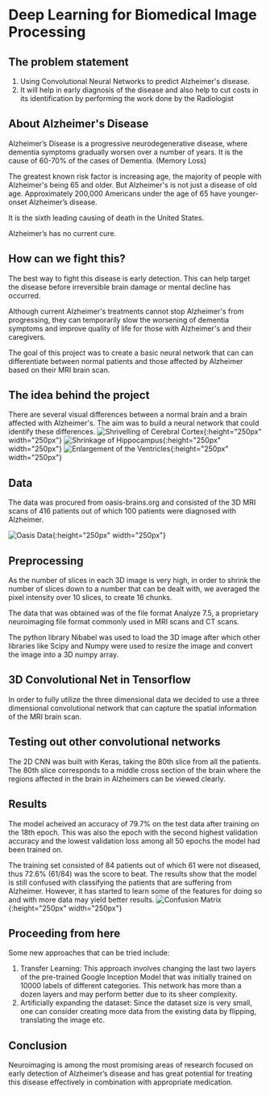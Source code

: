 # Deep Learning for Biomedical Image Processing

## The problem statement
1. Using Convolutional Neural Networks to predict Alzheimer's disease.
2. It will help in early diagnosis of the disease and also help to cut costs in its identification by performing the work done by the Radiologist

## About Alzheimer's Disease
Alzheimer’s Disease is a progressive neurodegenerative disease, where dementia symptoms gradually worsen over a number of years. It is  the cause of 60-70% of the cases of Dementia. (Memory Loss)

The greatest known risk factor is increasing age, the majority of people with Alzheimer's being 65 and older. But Alzheimer's is not just a disease of old age. Approximately 200,000 Americans under the age of 65 have younger-onset Alzheimer’s disease. 

It is the sixth leading causing of death in the United States. 

Alzheimer’s has no current cure.

## How can we fight this?
The best way to fight this disease is early detection. This can help target the disease before irreversible brain damage or mental decline has occurred.

Although current Alzheimer's treatments cannot stop Alzheimer's from progressing, they can temporarily slow the worsening of dementia symptoms and improve quality of life for those with Alzheimer's and their caregivers.

The goal of this project was to create a basic neural network that can can differentiate between normal patients and those affected by Alzheimer based on their MRI brain scan.

## The idea behind the project
There are several visual differences between a normal brain and a brain affected with Alzheimer's. The aim was to build a neural network that could identify these differences.
![Shrivelling of Cerebral Cortex](https://github.com/Dyex719/Alz-Net/blob/master/Pictures/Shrivel.png){:height="250px" width="250px"}
![Shrinkage of Hippocampus](https://github.com/Dyex719/Alz-Net/blob/master/Pictures/Shrinkage.png){:height="250px" width="250px"}
![Enlargement of the Ventricles](https://github.com/Dyex719/Alz-Net/blob/master/Pictures/Enlargement.png){:height="250px" width="250px"}

## Data
The data was procured from oasis-brains.org and consisted of the 3D MRI scans of 416 patients out of which 100 patients were diagnosed with Alzheimer.

![Oasis Data](https://github.com/Dyex719/Alz-Net/blob/master/Pictures/Cross-Sections.png){:height="250px" width="250px"}

## Preprocessing
As the number of slices in each 3D image is very high, in order to shrink the number of slices down to a number that can be dealt with, we averaged the pixel intensity over 10 slices, to create 16 chunks.

 The data that was obtained was of the file format Analyze 7.5, a proprietary neuroimaging file format commonly used in MRI scans and CT scans.
 
The python library Nibabel was used to load the 3D image after which other libraries like Scipy and Numpy were used to resize the image and convert the image into a 3D numpy array.

## 3D Convolutional Net in Tensorflow
In order to fully utilize the three dimensional data we decided to use a three dimensional convolutional network that can capture the spatial information of the MRI brain scan.

## Testing out other convolutional networks
The 2D CNN was built with Keras, taking the 80th slice from all the patients. The 80th slice corresponds to a middle cross section of the brain where the regions affected in the brain in Alzheimers can be viewed clearly.

## Results
The model acheived an accuracy of 79.7% on the test data after training on the 18th epoch. This was also the epoch with the second highest validation accuracy and the lowest validation loss among all 50 epochs the model had been trained on.

The training set consisted of 84 patients out of which 61 were not diseased, thus 72.6% (61/84) was the score to beat.
The results show that the model is still confused with classifying the patients that are suffering from Alzheimer.
However, it has started to learn some of the features for doing so and with more data may yield better results.
![Confusion Matrix](https://github.com/Dyex719/Alz-Net/blob/master/Pictures/Confusion_matrix.png){:height="250px" width="250px"}

## Proceeding from here

Some new approaches that can be tried include:
1. Transfer Learning:
This approach involves changing the last two layers of the pre-trained Google Inception Model that was initially trained on 10000 labels of different categories. This network has more than a dozen layers and may perform better due to its sheer complexity.
2. Artificially expanding the dataset:
Since the dataset size is very small, one can consider creating more data from the existing data by flipping, translating the image etc.

## Conclusion
Neuroimaging is among the most promising areas of research focused on early detection of Alzheimer’s disease and has great potential for treating this disease effectively in combination with appropriate medication.



